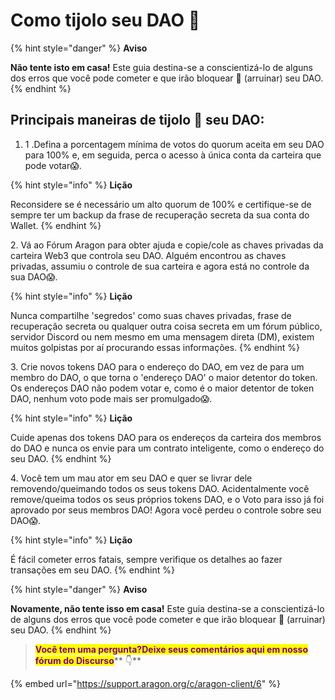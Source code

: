 # Como tijolo seu DAO 🧱

{% hint style="danger" %}
**Aviso**

**Não tente isto em casa!** Este guia destina-se a conscientizá-lo de alguns dos erros que você pode cometer e que irão bloquear **🧱** (arruinar) seu DAO.
{% endhint %}

## Principais maneiras de **tijolo** 🧱 seu DAO: <a href="#top-ways-to-brick-your-dao" id="top-ways-to-brick-your-dao"></a>

1. 1 .Defina a porcentagem mínima de votos do quorum aceita em seu DAO para 100% e, em seguida, perca o acesso à única conta da carteira que pode votar😱.

{% hint style="info" %}
**Lição**

Reconsidere se é necessário um alto quorum de 100% e certifique-se de sempre ter um backup da frase de recuperação secreta da sua conta do Wallet.
{% endhint %}

2\. Vá ao Fórum Aragon para obter ajuda e copie/cole as chaves privadas da carteira Web3 que controla seu DAO. Alguém encontrou as chaves privadas, assumiu o controle de sua carteira e agora está no controle da sua DAO😱.

{% hint style="info" %}
**Lição**

Nunca compartilhe 'segredos' como suas chaves privadas, frase de recuperação secreta ou qualquer outra coisa secreta em um fórum público, servidor Discord ou nem mesmo em uma mensagem direta (DM), existem muitos golpistas por aí procurando essas informações.
{% endhint %}

3\. Crie novos tokens DAO para o endereço do DAO, em vez de para um membro do DAO, o que torna o 'endereço DAO' o maior detentor do token. Os endereços DAO não podem votar e, como é o maior detentor de token DAO, nenhum voto pode mais ser promulgado😱.

{% hint style="info" %}
**Lição**

Cuide apenas dos tokens DAO para os endereços da carteira dos membros do DAO e nunca os envie para um contrato inteligente, como o endereço do seu DAO.
{% endhint %}

4\. Você tem um mau ator em seu DAO e quer se livrar dele removendo/queimando todos os seus tokens DAO. Acidentalmente você remove/queima todos os seus próprios tokens DAO, e o Voto para isso já foi aprovado por seus membros DAO! Agora você perdeu o controle sobre seu DAO😱.

{% hint style="info" %}
**Lição**

É fácil cometer erros fatais, sempre verifique os detalhes ao fazer transações em seu DAO.
{% endhint %}

{% hint style="danger" %}
**Aviso**

**Novamente, não tente isso em casa!** Este guia destina-se a conscientizá-lo de alguns dos erros que você pode cometer e que irão bloquear **🧱** (arruinar) seu DAO.​
{% endhint %}

> <mark style="color:purple;">**Você tem uma pergunta?Deixe seus comentários aqui em nosso fórum do Discurso**</mark>** 👇**

{% embed url="https://support.aragon.org/c/aragon-client/6" %}

